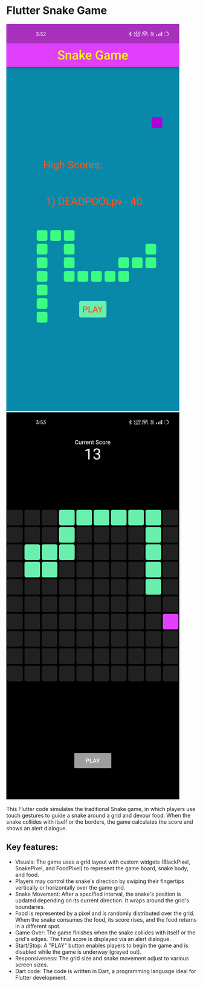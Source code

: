 # Flutter Snake Game

![HomePage_Screenshot](HomeScreen.jpg)![GamePage_Screenshot](GameScreen.jpg)

This Flutter code simulates the traditional Snake game, in which players use touch gestures to guide a snake around a grid and devour food. When the snake collides with itself or the borders, the game calculates the score and shows an alert dialogue.

## Key features:

- Visuals: The game uses a grid layout with custom widgets (BlackPixel, SnakePixel, and FoodPixel) to represent the game board, snake body, and food.
- Players may control the snake's direction by swiping their fingertips vertically or horizontally over the game grid.
- Snake Movement: After a specified interval, the snake's position is updated depending on its current direction. It wraps around the grid's boundaries.
- Food is represented by a pixel and is randomly distributed over the grid. When the snake consumes the food, its score rises, and the food returns in a different spot.
- Game Over: The game finishes when the snake collides with itself or the grid's edges. The final score is displayed via an alert dialogue.
- Start/Stop: A "PLAY" button enables players to begin the game and is disabled while the game is underway (greyed out).
- Responsiveness: The grid size and snake movement adjust to various screen sizes.
- Dart code: The code is written in Dart, a programming language ideal for Flutter development.
